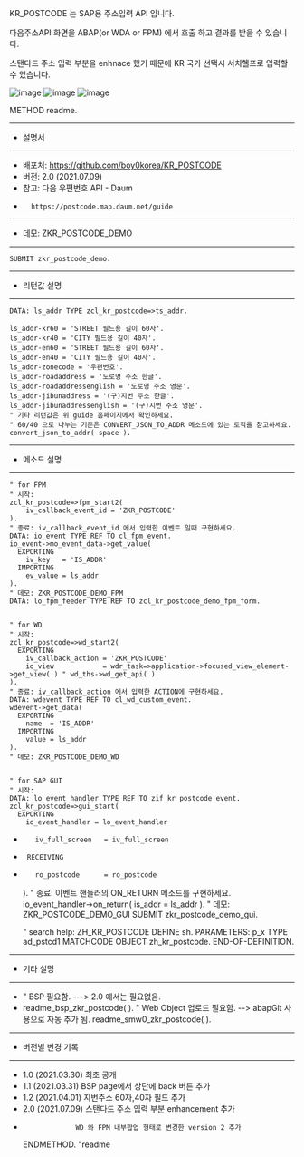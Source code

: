 <P>KR_POSTCODE 는 SAP용 주소입력 API 입니다.</P>
<P>다음주소API 화면을 ABAP(or WDA or FPM) 에서 호출 하고 결과를 받을 수 있습니다.</P>

<P>스탠다드 주소 입력 부분을 enhnace 했기 때문에 KR 국가 선택시 서치헬프로 입력할 수 있습니다.</P>

![image](https://user-images.githubusercontent.com/75079431/125023534-08234480-e0ba-11eb-8ed8-d6a9bbcd7bcd.png)
![image](https://user-images.githubusercontent.com/75079431/125023538-0a859e80-e0ba-11eb-80a7-850c63db3c94.png)
![image](https://user-images.githubusercontent.com/75079431/125023541-0ce7f880-e0ba-11eb-8a8b-238bec32f874.png)


 

  METHOD readme.
**********************************************************************
* 설명서
**********************************************************************
* 배포처: https://github.com/boy0korea/KR_POSTCODE
* 버전: 2.0 (2021.07.09)
* 참고: 다음 우편번호 API - Daum
*       https://postcode.map.daum.net/guide


**********************************************************************
* 데모: ZKR_POSTCODE_DEMO
**********************************************************************
    SUBMIT zkr_postcode_demo.


**********************************************************************
* 리턴값 설명
**********************************************************************
    DATA: ls_addr TYPE zcl_kr_postcode=>ts_addr.

    ls_addr-kr60 = 'STREET 필드용 길이 60자'.
    ls_addr-kr40 = 'CITY 필드용 길이 40자'.
    ls_addr-en60 = 'STREET 필드용 길이 60자'.
    ls_addr-en40 = 'CITY 필드용 길이 40자'.
    ls_addr-zonecode = '우편번호'.
    ls_addr-roadaddress = '도로명 주소 한글'.
    ls_addr-roadaddressenglish = '도로명 주소 영문'.
    ls_addr-jibunaddress = '(구)지번 주소 한글'.
    ls_addr-jibunaddressenglish = '(구)지번 주소 영문'.
    " 기타 리턴값은 위 guide 홈페이지에서 확인하세요.
    " 60/40 으로 나누는 기준은 CONVERT_JSON_TO_ADDR 메소드에 있는 로직을 참고하세요.
    convert_json_to_addr( space ).


**********************************************************************
* 메소드 설명
**********************************************************************
    " for FPM
    " 시작:
    zcl_kr_postcode=>fpm_start2(
        iv_callback_event_id = 'ZKR_POSTCODE'
    ).
    " 종료: iv_callback_event_id 에서 입력한 이벤트 일때 구현하세요.
    DATA: io_event TYPE REF TO cl_fpm_event.
    io_event->mo_event_data->get_value(
      EXPORTING
        iv_key   = 'IS_ADDR'
      IMPORTING
        ev_value = ls_addr
    ).
    " 데모: ZKR_POSTCODE_DEMO_FPM
    DATA: lo_fpm_feeder TYPE REF TO zcl_kr_postcode_demo_fpm_form.


    " for WD
    " 시작:
    zcl_kr_postcode=>wd_start2(
      EXPORTING
        iv_callback_action = 'ZKR_POSTCODE'
        io_view            = wdr_task=>application->focused_view_element->get_view( ) " wd_ths->wd_get_api( )
    ).
    " 종료: iv_callback_action 에서 입력한 ACTION에 구현하세요.
    DATA: wdevent TYPE REF TO cl_wd_custom_event.
    wdevent->get_data(
      EXPORTING
        name  = 'IS_ADDR'
      IMPORTING
        value = ls_addr
    ).
    " 데모: ZKR_POSTCODE_DEMO_WD


    " for SAP GUI
    " 시작:
    DATA: lo_event_handler TYPE REF TO zif_kr_postcode_event.
    zcl_kr_postcode=>gui_start(
      EXPORTING
        io_event_handler = lo_event_handler
*        iv_full_screen   = iv_full_screen
*      RECEIVING
*        ro_postcode      = ro_postcode
    ).
    " 종료: 이벤트 핸들러의 ON_RETURN 메소드를 구현하세요.
    lo_event_handler->on_return( is_addr = ls_addr ).
    " 데모: ZKR_POSTCODE_DEMO_GUI
    SUBMIT zkr_postcode_demo_gui.


    " search help: ZH_KR_POSTCODE
    DEFINE sh.
      PARAMETERS: p_x TYPE ad_pstcd1 MATCHCODE OBJECT zh_kr_postcode.
    END-OF-DEFINITION.


**********************************************************************
* 기타 설명
**********************************************************************
*    " BSP 필요함.  ---> 2.0 에서는 필요없음.
*    readme_bsp_zkr_postcode( ).
    " Web Object 업로드 필요함. --> abapGit 사용으로 자동 추가 됨.
    readme_smw0_zkr_postcode( ).


**********************************************************************
* 버전별 변경 기록
**********************************************************************
* 1.0 (2021.03.30) 최초 공개
* 1.1 (2021.03.31) BSP page에서 상단에 back 버튼 추가
* 1.2 (2021.04.01) 지번주소 60자,40자 필드 추가
* 2.0 (2021.07.09) 스탠다드 주소 입력 부분 enhancement 추가
*                  WD 와 FPM 내부팝업 형태로 변경한 version 2 추가

  ENDMETHOD.                    "readme
